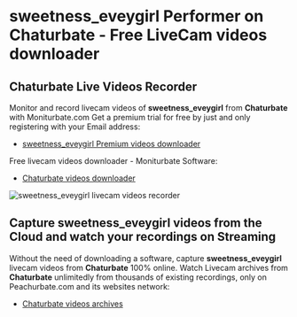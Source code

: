 # sweetness_eveygirl Performer on Chaturbate - Free LiveCam videos downloader

## Chaturbate Live Videos Recorder

Monitor and record livecam videos of **sweetness_eveygirl** from **Chaturbate** with Moniturbate.com
Get a premium trial for free by just and only registering with your Email address:
* [sweetness_eveygirl Premium videos downloader](https://moniturbate.com/request-demo-licence-key.html)

Free livecam videos downloader - Moniturbate Software:
* [Chaturbate videos downloader](https://moniturbate.com/moniturbate-download-software.html)

![sweetness_eveygirl livecam videos recorder](https://peachurnet.com/templates/moniturbate-software.png)


## Capture sweetness_eveygirl videos from the Cloud and watch your recordings on Streaming

Without the need of downloading a software, capture **sweetness_eveygirl** livecam videos from **Chaturbate** 100% online.
Watch Livecam archives from **Chaturbate** unlimitedly from thousands of existing recordings, only on Peachurbate.com and its websites network:
* [Chaturbate videos archives](https://peachurnet.com/)